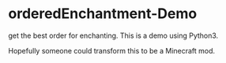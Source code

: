 # orderedEnchantment-Demo
get the best order for enchanting. 
This is a demo using Python3.

Hopefully someone could transform this to be a Minecraft mod.
